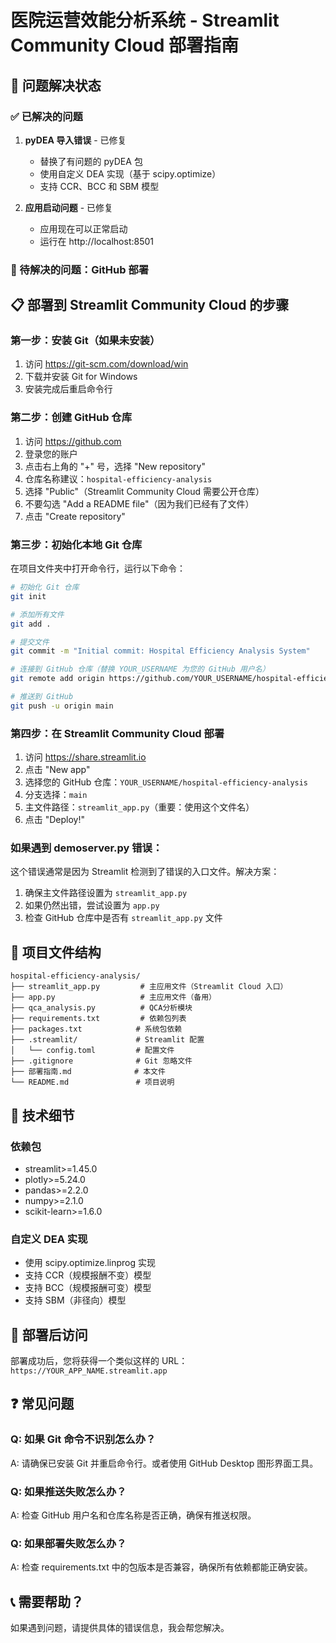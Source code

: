 # 医院运营效能分析系统 - Streamlit Community Cloud 部署指南

## 🎯 问题解决状态

### ✅ 已解决的问题
1. **pyDEA 导入错误** - 已修复
   - 替换了有问题的 pyDEA 包
   - 使用自定义 DEA 实现（基于 scipy.optimize）
   - 支持 CCR、BCC 和 SBM 模型

2. **应用启动问题** - 已修复
   - 应用现在可以正常启动
   - 运行在 http://localhost:8501

### 🔧 待解决的问题：GitHub 部署

## 📋 部署到 Streamlit Community Cloud 的步骤

### 第一步：安装 Git（如果未安装）
1. 访问 https://git-scm.com/download/win
2. 下载并安装 Git for Windows
3. 安装完成后重启命令行

### 第二步：创建 GitHub 仓库
1. 访问 https://github.com
2. 登录您的账户
3. 点击右上角的 "+" 号，选择 "New repository"
4. 仓库名称建议：`hospital-efficiency-analysis`
5. 选择 "Public"（Streamlit Community Cloud 需要公开仓库）
6. 不要勾选 "Add a README file"（因为我们已经有了文件）
7. 点击 "Create repository"

### 第三步：初始化本地 Git 仓库
在项目文件夹中打开命令行，运行以下命令：

```bash
# 初始化 Git 仓库
git init

# 添加所有文件
git add .

# 提交文件
git commit -m "Initial commit: Hospital Efficiency Analysis System"

# 连接到 GitHub 仓库（替换 YOUR_USERNAME 为您的 GitHub 用户名）
git remote add origin https://github.com/YOUR_USERNAME/hospital-efficiency-analysis.git

# 推送到 GitHub
git push -u origin main
```

### 第四步：在 Streamlit Community Cloud 部署
1. 访问 https://share.streamlit.io
2. 点击 "New app"
3. 选择您的 GitHub 仓库：`YOUR_USERNAME/hospital-efficiency-analysis`
4. 分支选择：`main`
5. 主文件路径：`streamlit_app.py`（重要：使用这个文件名）
6. 点击 "Deploy!"

### 如果遇到 demoserver.py 错误：
这个错误通常是因为 Streamlit 检测到了错误的入口文件。解决方案：
1. 确保主文件路径设置为 `streamlit_app.py`
2. 如果仍然出错，尝试设置为 `app.py`
3. 检查 GitHub 仓库中是否有 `streamlit_app.py` 文件

## 📁 项目文件结构
```
hospital-efficiency-analysis/
├── streamlit_app.py         # 主应用文件（Streamlit Cloud 入口）
├── app.py                   # 主应用文件（备用）
├── qca_analysis.py          # QCA分析模块
├── requirements.txt         # 依赖包列表
├── packages.txt            # 系统包依赖
├── .streamlit/             # Streamlit 配置
│   └── config.toml         # 配置文件
├── .gitignore              # Git 忽略文件
├── 部署指南.md              # 本文件
└── README.md               # 项目说明
```

## 🔧 技术细节

### 依赖包
- streamlit>=1.45.0
- plotly>=5.24.0
- pandas>=2.2.0
- numpy>=2.1.0
- scikit-learn>=1.6.0

### 自定义 DEA 实现
- 使用 scipy.optimize.linprog 实现
- 支持 CCR（规模报酬不变）模型
- 支持 BCC（规模报酬可变）模型
- 支持 SBM（非径向）模型

## 🚀 部署后访问
部署成功后，您将获得一个类似这样的 URL：
`https://YOUR_APP_NAME.streamlit.app`

## ❓ 常见问题

### Q: 如果 Git 命令不识别怎么办？
A: 请确保已安装 Git 并重启命令行。或者使用 GitHub Desktop 图形界面工具。

### Q: 如果推送失败怎么办？
A: 检查 GitHub 用户名和仓库名称是否正确，确保有推送权限。

### Q: 如果部署失败怎么办？
A: 检查 requirements.txt 中的包版本是否兼容，确保所有依赖都能正确安装。

## 📞 需要帮助？
如果遇到问题，请提供具体的错误信息，我会帮您解决。
